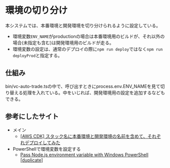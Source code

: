 # 環境の切り分け

本システムでは、本番環境と開発環境を切り分けられるように設定している。

- 環境変数`ENV_NAME`がproductionの場合は本番環境用のビルドが、それ以外の場合(未指定も含む)は開発環境用のビルドが走る。
- 環境変数の設定は、通常のデプロイの際に`npm run deploy`ではなく`npm run deployProd`と指定する。

## 仕組み

bin/vc-auto-trade.tsの中で、呼び出すときにprocess.env.ENV_NAMEを見て切り替える処理を入れている。中をいじれば、開発環境用の設定を追加するなどもできる。

## 参考にしたサイト

- メイン
  - [[AWS CDK] スタック名に本番環境と開発環境の名前を含めて、それぞれデプロイしてみた](https://dev.classmethod.jp/articles/aws-cdk-deploy-dev-and-prod-stack/)
- PowerShellで環境変数を設定する
  - [Pass Node.js environment variable with Windows PowerShell [duplicate]](https://stackoverflow.com/questions/43024906/pass-node-js-environment-variable-with-windows-powershell)
